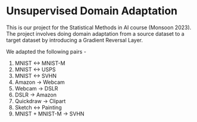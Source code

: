 # Unsupervised Domain Adaptation

This is our project for the Statistical Methods in AI course (Monsoon 2023). The project involves doing domain adaptation from a source dataset to a target dataset by introducing a Gradient Reversal Layer.

We adapted the following pairs - 
1. MNIST <-> MNIST-M
2. MNIST <-> USPS
3. MNIST <-> SVHN
4. Amazon -> Webcam
5. Webcam -> DSLR
6. DSLR -> Amazon
7. Quickdraw -> Clipart
8. Sketch <-> Painting
9. MNIST + MNIST-M -> SVHN
